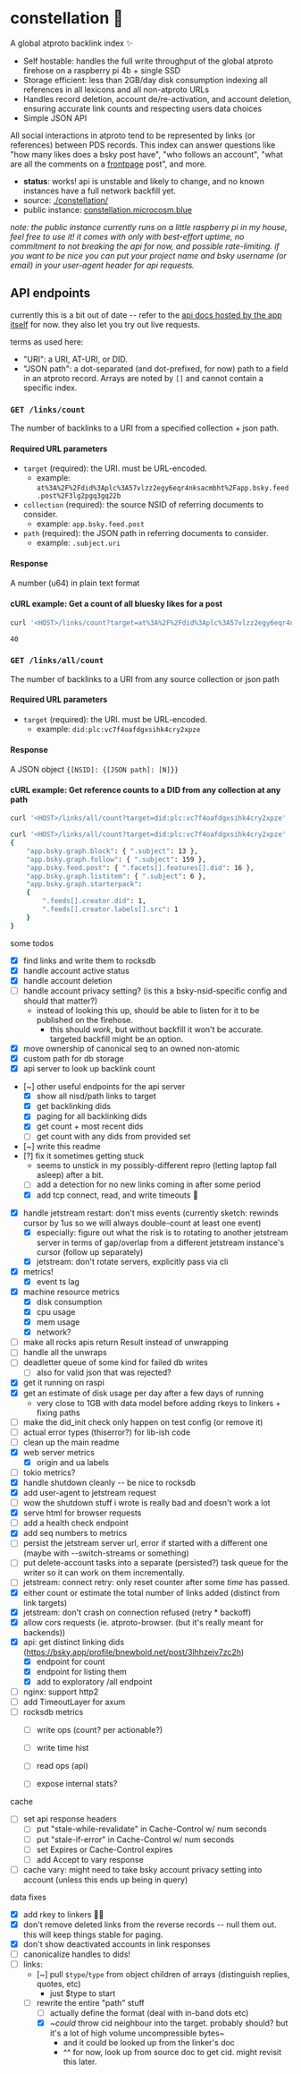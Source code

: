 # constellation 🌌

A global atproto backlink index ✨

- Self hostable: handles the full write throughput of the global atproto firehose on a raspberry pi 4b + single SSD
- Storage efficient: less than 2GB/day disk consumption indexing all references in all lexicons and all non-atproto URLs
- Handles record deletion, account de/re-activation, and account deletion, ensuring accurate link counts and respecting users data choices
- Simple JSON API

All social interactions in atproto tend to be represented by links (or references) between PDS records. This index can answer questions like "how many likes does a bsky post have", "who follows an account", "what are all the comments on a [frontpage](https://frontpage.fyi/) post", and more.

- **status**: works! api is unstable and likely to change, and no known instances have a full network backfill yet.
- source: [./constellation/](./constellation/)
- public instance: [constellation.microcosm.blue](https://constellation.microcosm.blue/)

_note: the public instance currently runs on a little raspberry pi in my house, feel free to use it! it comes with only with best-effort uptime, no commitment to not breaking the api for now, and possible rate-limiting. if you want to be nice you can put your project name and bsky username (or email) in your user-agent header for api requests._


## API endpoints

currently this is a bit out of date -- refer to the [api docs hosted by the app itself](https://constellation.microcosm.blue/) for now. they also let you try out live requests.

terms as used here:

- "URI": a URI, AT-URI, or DID.
- "JSON path": a dot-separated (and dot-prefixed, for now) path to a field in an atproto record. Arrays are noted by `[]` and cannot contain a specific index.

### `GET /links/count`

The number of backlinks to a URI from a specified collection + json path.

#### Required URL parameters

- `target` (required): the URI. must be URL-encoded.
  - example: `at%3A%2F%2Fdid%3Aplc%3A57vlzz2egy6eqr4nksacmbht%2Fapp.bsky.feed.post%2F3lg2pgq3gq22b`
- `collection` (required): the source NSID of referring documents to consider.
  - example: `app.bsky.feed.post`
- `path` (required): the JSON path in referring documents to consider.
  - example: `.subject.uri`

#### Response

A number (u64) in plain text format

#### cURL example: Get a count of all bluesky likes for a post

```bash
curl '<HOST>/links/count?target=at%3A%2F%2Fdid%3Aplc%3A57vlzz2egy6eqr4nksacmbht%2Fapp.bsky.feed.post%2F3lg2pgq3gq22b&collection=app.bsky.feed.like&path=.subject.uri'

40
```

### `GET /links/all/count`

The number of backlinks to a URI from any source collection or json path

#### Required URL parameters

- `target` (required): the URI. must be URL-encoded.
  - example: `did:plc:vc7f4oafdgxsihk4cry2xpze`

#### Response

A JSON object `{[NSID]: {[JSON path]: [N]}}`

#### cURL example: Get reference counts to a DID from any collection at any path

```bash
curl '<HOST>/links/all/count?target=did:plc:vc7f4oafdgxsihk4cry2xpze'

curl '<HOST>/links/all/count?target=did:plc:vc7f4oafdgxsihk4cry2xpze'
{
    "app.bsky.graph.block": { ".subject": 13 },
    "app.bsky.graph.follow": { ".subject": 159 },
    "app.bsky.feed.post": { ".facets[].features[].did": 16 },
    "app.bsky.graph.listitem": { ".subject": 6 },
    "app.bsky.graph.starterpack":
    {
        ".feeds[].creator.did": 1,
        ".feeds[].creator.labels[].src": 1
    }
}
```


some todos

- [x] find links and write them to rocksdb
- [x] handle account active status
- [x] handle account deletion
- [ ] handle account privacy setting? (is this a bsky-nsid-specific config and should that matter?)
  - instead of looking this up, should be able to listen for it to be published on the firehose.
    - this should _work_, but without backfill it won't be accurate. targeted backfill might be an option.
- [x] move ownership of canonical seq to an owned non-atomic
- [x] custom path for db storage
- [x] api server to look up backlink count
- [~] other useful endpoints for the api server
  - [x] show all nisd/path links to target
  - [x] get backlinking dids
  - [x] paging for all backlinking dids
  - [x] get count + most recent dids
  - [ ] get count with any dids from provided set
- [~] write this readme
- [?] fix it sometimes getting stuck
  - seems to unstick in my possibly-different repro (letting laptop fall asleep) after a bit.
  - [ ] add a detection for no new links coming in after some period
  - [x] add tcp connect, read, and write timeouts 🤞
- [x] handle jetstream restart: don't miss events (currently sketch: rewinds cursor by 1us so we will always double-count at least one event)
  - [x] especially: figure out what the risk is to rotating to another jetstream server in terms of gap/overlap from a different jetstream instance's cursor (follow up separately)
  - [x] jetstream: don't rotate servers, explicitly pass via cli
- [x] metrics!
  - [x] event ts lag
- [x] machine resource metrics
  - [x] disk consumption
  - [x] cpu usage
  - [x] mem usage
  - [x] network?
- [ ] make all rocks apis return Result instead of unwrapping
- [ ] handle all the unwraps
- [ ] deadletter queue of some kind for failed db writes
  - [ ] also for valid json that was rejected?
- [x] get it running on raspi
- [x] get an estimate of disk usage per day after a few days of running
  - very close to 1GB with data model before adding rkeys to linkers + fixing paths
- [ ] make the did_init check only happen on test config (or remove it)
- [ ] actual error types (thiserror?) for lib-ish code
- [ ] clean up the main readme
- [x] web server metrics
  - [x] origin and ua labels
- [ ] tokio metrics?
- [x] handle shutdown cleanly -- be nice to rocksdb
- [x] add user-agent to jetstream request
- [ ] wow the shutdown stuff i wrote is really bad and doesn't work a lot
- [x] serve html for browser requests
- [ ] add a health check endpoint
- [x] add seq numbers to metrics
- [ ] persist the jetstream server url, error if started with a different one (maybe with --switch-streams or something)
- [ ] put delete-account tasks into a separate (persisted?) task queue for the writer so it can work on them incrementally.
- [ ] jetstream: connect retry: only reset counter after some *time* has passed.
- [x] either count or estimate the total number of links added (distinct from link targets)
- [x] jetstream: don't crash on connection refused (retry * backoff)
- [x] allow cors requests (ie. atproto-browser. (but it's really meant for backends))
- [x] api: get distinct linking dids (https://bsky.app/profile/bnewbold.net/post/3lhhzejv7zc2h)
  - [x] endpoint for count
  - [x] endpoint for listing them
  - [x] add to exploratory /all endpoint
- [ ] nginx: support http2
- [ ] add TimeoutLayer for axum
- [ ] rocksdb metrics
  - [ ] write ops (count? per actionable?)
  - [ ] write time hist
  - [ ] read ops (api)
  - [ ] expose internal stats?


cache
- [ ] set api response headers
  - [ ] put "stale-while-revalidate" in Cache-Control w/ num seconds
  - [ ] put "stale-if-error" in Cache-Control w/ num seconds
  - [ ] set Expires or Cache-Control expires
  - [ ] add Accept to vary response
- [ ] cache vary: might need to take bsky account privacy setting into account (unless this ends up being in query)

data fixes
- [x] add rkey to linkers 🤦‍♀️
- [x] don't remove deleted links from the reverse records -- null them out. this will keep things stable for paging.
- [x] don't show deactivated accounts in link responses
- [ ] canonicalize handles to dids!
- [ ] links:
  - [~] pull `$type`/`type` from object children of arrays (distinguish replies, quotes, etc)
    - just $type to start
  - [ ] rewrite the entire "path" stuff
    - [ ] actually define the format (deal with in-band dots etc)
    - [x] ~_could_ throw cid neighbour into the target. probably should? but it's a lot of high volume uncompressible bytes~
      - and it could be looked up from the linker's doc
      - ^^ for now, look up from source doc to get cid. might revisit this later.
